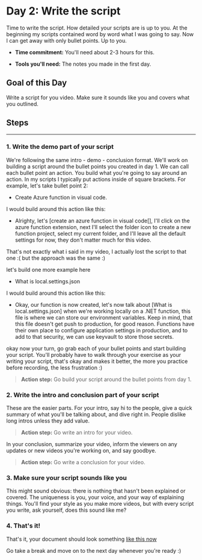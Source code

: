 # Day 2: Write the script

Time to write the script. How detailed your scripts are is up to you. At the beginning my scripts contained word by word what I was going to say. Now I can get away with only bullet points. Up to you.

- **Time commitment:** You'll need about 2-3 hours for this. 

- **Tools you'll need:** The notes you made in the first day.

## Goal of this Day

Write a script for you video. Make sure it sounds like you and covers what you outlined.

## Steps

---

### 1. Write the demo part of your script

We're following the same intro - demo - conclusion format. We'll work on building a script around the bullet points you created in day 1. We can call each bullet point an action. You build what you're going to say around an action. In my scripts I typically put actions inside of square brackets. For example, let's take bullet point 2:

- Create Azure function in visual code.

I would build around this action like this:

- Alrighty, let's [create an azure function in visual code[], I'll click on the azure function extension, next I'll select the folder icon to create a new function project, select my current folder, and I'll leave all the default settings for now, they don't matter much for this video.

That's not exactly what i said in my video, I actually lost the script to that one :( but the approach was the same :)

let's build one more example here

- What is local.settings.json
  
I would build around this action like this:

- Okay, our function is now created, let's now talk about [What is local.settings.json] when we're working locally on a .NET function, this file is where we can store our environment variables. Keep in mind, that this file doesn't get push to production, for good reason. Functions have their own place to configure application settings in production, and to add to that security, we can use keyvault to store those secrets.

okay now your turn, go grab each of your bullet points and start building your script. You'll probably have to walk through your exercise as your writing your script, that's okay and makes it better, the more you practice before recording, the less frustration :)

> **Action step:** Go build your script around the bullet points from day 1.

### 2. Write the intro and conclusion part of your script

These are the easier parts. For your intro, say hi to the people, give a quick summary of what you'll be talking about, and dive right in. People dislike long intros unless they add value.

> **Action step:** Go write an intro for your video.

In your conclusion, summarize your video, inform the viewers on any updates or new videos you're working on, and say goodbye.

> **Action step:** Go write a conclusion for your video.

### 3. Make sure your script sounds like you

This might sound obvious: there is nothing that hasn't been explained or covered. The uniqueness is you, your voice, and your way of explaining things. You'll find your style as you make more videos, but with every script you write, ask yourself, does this sound like me?

### 4. That's it!

That's it, your document should look something [like this now](integrate-azurekeyvault-with-azurefunctions-day2.md)

Go take a break and move on to the next day whenever you're ready :)